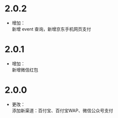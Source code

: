 # 2.0.2
* 增加：<br/>
新增 event 查询，新增京东手机网页支付

# 2.0.1
* 增加：<br/>
新增微信红包

# 2.0.0
* 更改：<br>
添加新渠道：百付宝、百付宝WAP、微信公众号支付


